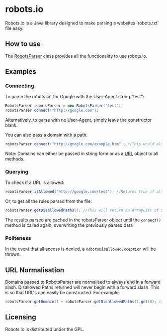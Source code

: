 robots.io
=========
Robots.io is a Java library designed to make parsing a websites 'robots.txt' file easy.

## How to use
The <a href = "https://github.com/JamesFrost/robots.io/blob/master/src/me/jamesfrost/robotsio/RobotsParser.java">RobotsParser</a> class provides all the functionality to use robots.io.

## Examples

### Connecting
To parse the robots.txt for Google with the User-Agent string "test":
```java
RobotsParser robotsParser = new RobotsParser("test");
robotsParser.connect("http://google.com");
```
Alternatively, to parse with no User-Agent, simply leave the constructor blank.<br>

You can also pass a domain with a path.
```java
robotsParser.connect("http://google.com/example.htm"); //This would also be valid
```
Note: Domains can either be passed in string form or as a <a href="http://docs.oracle.com/javase/7/docs/api/java/net/URL.html">URL</a> object to all methods.

### Querying
To check if a URL is allowed:
```java
robotsParser.isAllowed("http://google.com/test"); //Returns true if allowed
```

Or, to get all the rules parsed from the file:
```java
robotsParser.getDisallowedPaths(); //This will return an ArrayList of Strings
```

The results parsed are cached in the robotsParser object until the ```connect()``` method is called again, overwriting the previously parsed data

### Politeness
In the event that all access is denied, a ```RobotsDisallowedException``` will be thrown.

## URL Normalisation
Domains passed to RobotsParser are normalised to always end in a forward slash.
Disallowed Paths returned will never begin with a forward slash.
This is so that URL's can easily be constructed. For example:
```java
robotsParser.getDomain() + robotsParser.getDisallowedPaths().get(0); // http://google.com/example.htm
```

## Licensing
Robots.io is distributed under the GPL.
